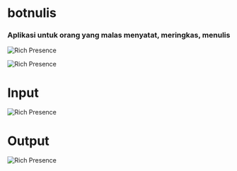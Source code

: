 # botnulis
### Aplikasi untuk orang yang malas menyatat, meringkas, menulis

![Rich Presence](https://cdn.discordapp.com/attachments/591492962685419531/765871071643435008/unknown.png)

![Rich Presence](https://cdn.discordapp.com/attachments/591492962685419531/765871138256453653/unknown.png)

# Input
![Rich Presence](https://cdn.discordapp.com/attachments/591492962685419531/765940703057543168/unknown.png)

# Output
![Rich Presence](https://cdn.discordapp.com/attachments/591492962685419531/765941192445526075/unknown.png)

